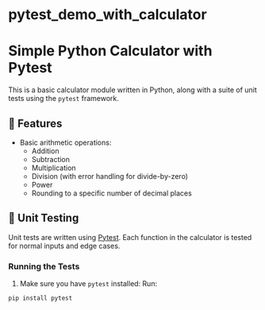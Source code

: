 # pytest_demo_with_calculator

# Simple Python Calculator with Pytest

This is a basic calculator module written in Python, along with a suite of unit tests using the `pytest` framework.

## 🔧 Features

- Basic arithmetic operations:
  - Addition
  - Subtraction
  - Multiplication
  - Division (with error handling for divide-by-zero)
  - Power
  - Rounding to a specific number of decimal places

## 🧪 Unit Testing

Unit tests are written using [Pytest](https://docs.pytest.org/en/stable/). Each function in the calculator is tested for normal inputs and edge cases.

### Running the Tests

1. Make sure you have `pytest` installed:
   Run:

```bash
pip install pytest
